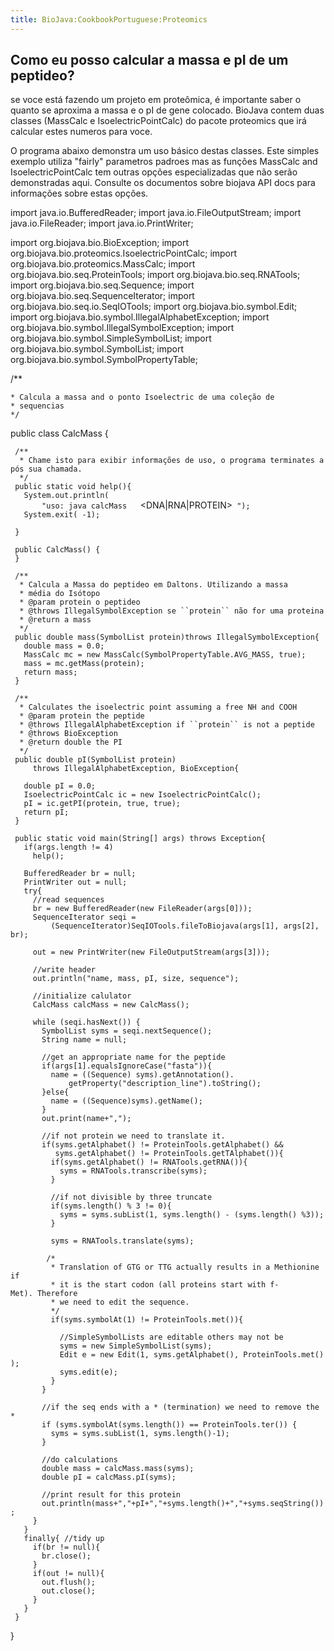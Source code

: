 ```yaml
---
title: BioJava:CookbookPortuguese:Proteomics
---
```


Como eu posso calcular a massa e pI de um peptideo?
---------------------------------------------------

se voce está fazendo um projeto em proteômica, é importante saber o
quanto se aproxima a massa e o pI de gene colocado. BioJava contem duas
classes (MassCalc e IsoelectricPointCalc) do pacote proteomics que irá
calcular estes numeros para voce.

O programa abaixo demonstra um uso básico destas classes. Este simples
exemplo utiliza "fairly" parametros padroes mas as funções MassCalc and
IsoelectricPointCalc tem outras opções especializadas que não serão
demonstradas aqui. Consulte os documentos sobre biojava API docs para
informações sobre estas opções.

<java> import java.io.BufferedReader; import java.io.FileOutputStream;
import java.io.FileReader; import java.io.PrintWriter;

import org.biojava.bio.BioException; import
org.biojava.bio.proteomics.IsoelectricPointCalc; import
org.biojava.bio.proteomics.MassCalc; import
org.biojava.bio.seq.ProteinTools; import org.biojava.bio.seq.RNATools;
import org.biojava.bio.seq.Sequence; import
org.biojava.bio.seq.SequenceIterator; import
org.biojava.bio.seq.io.SeqIOTools; import org.biojava.bio.symbol.Edit;
import org.biojava.bio.symbol.IllegalAlphabetException; import
org.biojava.bio.symbol.IllegalSymbolException; import
org.biojava.bio.symbol.SimpleSymbolList; import
org.biojava.bio.symbol.SymbolList; import
org.biojava.bio.symbol.SymbolPropertyTable;

/\*\*

`* Calcula a massa and o ponto Isoelectric de uma coleção de`  
`* sequencias`  
`*/`

public class CalcMass {

` /**`  
`  * Chame isto para exibir informações de uso, o programa terminates após sua chamada.`  
`  */`  
` public static void help(){`  
`   System.out.println(`  
`       "uso: java calcMass `<file>` `<format>` `<DNA|RNA|PROTEIN>` `<out file>`");`  
`   System.exit( -1);`

` }`

` public CalcMass() {`  
` }`

` /**`  
`  * Calcula a Massa do peptideo em Daltons. Utilizando a massa `  
`  * média do Isótopo`  
`  * @param protein o peptideo`  
`  * @throws IllegalSymbolException se ``protein`` não for uma proteina`  
`  * @return a mass`  
`  */`  
` public double mass(SymbolList protein)throws IllegalSymbolException{`  
`   double mass = 0.0;`  
`   MassCalc mc = new MassCalc(SymbolPropertyTable.AVG_MASS, true);`  
`   mass = mc.getMass(protein);`  
`   return mass;`  
` }`

` /**`  
`  * Calculates the isoelectric point assuming a free NH and COOH`  
`  * @param protein the peptide`  
`  * @throws IllegalAlphabetException if ``protein`` is not a peptide`  
`  * @throws BioException`  
`  * @return double the PI`  
`  */`  
` public double pI(SymbolList protein)`  
`     throws IllegalAlphabetException, BioException{`

`   double pI = 0.0;`  
`   IsoelectricPointCalc ic = new IsoelectricPointCalc();`  
`   pI = ic.getPI(protein, true, true);`  
`   return pI;`  
` }`

` public static void main(String[] args) throws Exception{`  
`   if(args.length != 4)`  
`     help();`

`   BufferedReader br = null;`  
`   PrintWriter out = null;`  
`   try{`  
`     //read sequences`  
`     br = new BufferedReader(new FileReader(args[0]));`  
`     SequenceIterator seqi =`  
`         (SequenceIterator)SeqIOTools.fileToBiojava(args[1], args[2], br);`

`     out = new PrintWriter(new FileOutputStream(args[3]));`

`     //write header`  
`     out.println("name, mass, pI, size, sequence");`

`     //initialize calulator`  
`     CalcMass calcMass = new CalcMass();`

`     while (seqi.hasNext()) {`  
`       SymbolList syms = seqi.nextSequence();`  
`       String name = null;`

`       //get an appropriate name for the peptide`  
`       if(args[1].equalsIgnoreCase("fasta")){`  
`         name = ((Sequence) syms).getAnnotation().`  
`             getProperty("description_line").toString();`  
`       }else{`  
`         name = ((Sequence)syms).getName();`  
`       }`  
`       out.print(name+",");`

`       //if not protein we need to translate it.`  
`       if(syms.getAlphabet() != ProteinTools.getAlphabet() &&`  
`          syms.getAlphabet() != ProteinTools.getTAlphabet()){`  
`         if(syms.getAlphabet() != RNATools.getRNA()){`  
`           syms = RNATools.transcribe(syms);`  
`         }`

`         //if not divisible by three truncate`  
`         if(syms.length() % 3 != 0){`  
`           syms = syms.subList(1, syms.length() - (syms.length() %3));`  
`         }`

`         syms = RNATools.translate(syms);`

`        /*`  
`         * Translation of GTG or TTG actually results in a Methionine if`  
`         * it is the start codon (all proteins start with f-Met). Therefore`  
`         * we need to edit the sequence.`  
`         */      `  
`         if(syms.symbolAt(1) != ProteinTools.met()){`  
`           `  
`           //SimpleSymbolLists are editable others may not be`  
`           syms = new SimpleSymbolList(syms);`  
`           Edit e = new Edit(1, syms.getAlphabet(), ProteinTools.met());`  
`           syms.edit(e);`  
`         }`  
`       }`

`       //if the seq ends with a * (termination) we need to remove the *`  
`       if (syms.symbolAt(syms.length()) == ProteinTools.ter()) {`  
`         syms = syms.subList(1, syms.length()-1);`  
`       }`

`       //do calculations`  
`       double mass = calcMass.mass(syms);`  
`       double pI = calcMass.pI(syms);`

`       //print result for this protein`  
`       out.println(mass+","+pI+","+syms.length()+","+syms.seqString());`  
`     }`  
`   }`  
`   finally{ //tidy up`  
`     if(br != null){`  
`       br.close();`  
`     }`  
`     if(out != null){`  
`       out.flush();`  
`       out.close();`  
`     }`  
`   }`  
` }`

} </java>
